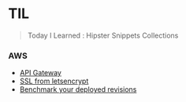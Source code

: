 # TIL

> Today I Learned : Hipster Snippets Collections

### AWS

- [API Gateway](aws/api-gateway.md)
- [SSL from letsencrypt](aws/aws-ssl-letsencrypt.md)
- [Benchmark your deployed revisions](aws/codedeploy_benchmark.md)
